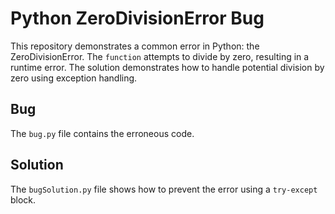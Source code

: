 # Python ZeroDivisionError Bug

This repository demonstrates a common error in Python: the ZeroDivisionError.  The `function` attempts to divide by zero, resulting in a runtime error.  The solution demonstrates how to handle potential division by zero using exception handling.

## Bug
The `bug.py` file contains the erroneous code.

## Solution
The `bugSolution.py` file shows how to prevent the error using a `try-except` block.